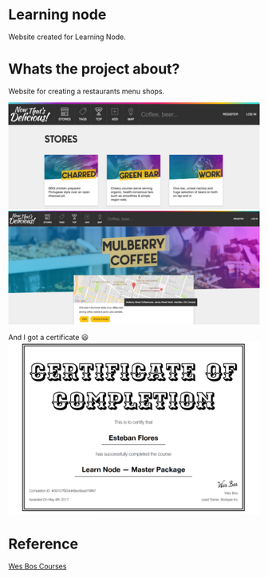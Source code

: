 # Learning node

Website created for Learning Node.


# Whats the project about?

Website for creating a restaurants menu shops.

<img src="./public/images/photos/screenshot1.png"/>

<img src="./public/images/photos/screenshot2.png"/>


And I got a certificate :smiley:
<img src="./public/images/photos/screenshot3.png"/>

# Reference


<a href="http://wesbos.com/courses">Wes Bos Courses</a>






